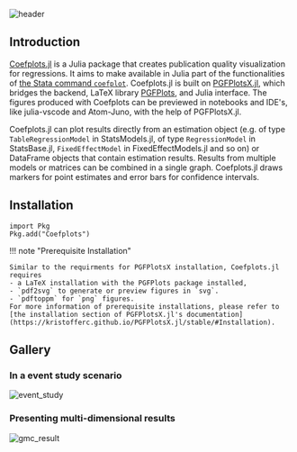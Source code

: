 ![header](https://raw.githubusercontent.com/caibengbu/Coefplots.jl/main/assets/logo.svg)

## Introduction

[Coefplots.jl](https://github.com/caibengbu/Coefplots.jl) is a Julia package that creates publication quality visualization for regressions. It aims to make available in Julia part of the functionalities of [the Stata command `coefplot`](http://repec.sowi.unibe.ch/stata/coefplot/getting-started.html). Coefplots.jl is built on [PGFPlotsX.jl](https://github.com/KristofferC/PGFPlotsX.jl/tree/ada03510396af592e05b2e382a0c12ce37ee3cc8), which bridges the backend, LaTeX library [PGFPlots](http://pgfplots.sourceforge.net/), and Julia interface. The figures produced with Coefplots can be previewed in notebooks and IDE's, like julia-vscode and Atom-Juno, with the help of PGFPlotsX.jl.

Coefplots.jl can plot results directly from an estimation object (e.g. of type `TableRegressionModel` in StatsModels.jl, of type `RegressionModel` in StatsBase.jl, `FixedEffectModel` in FixedEffectModels.jl and so on) or DataFrame objects that contain estimation results. Results from multiple models or matrices can be combined in a single graph. Coefplots.jl draws markers for point estimates and error bars for confidence intervals. 

## Installation
```julia-repl
import Pkg
Pkg.add("Coefplots")
```

!!! note "Prerequisite Installation"

    Similar to the requirments for PGFPlotsX installation, Coefplots.jl requires 
    - a LaTeX installation with the PGFPlots package installed,
    - `pdf2svg` to generate or preview figures in `svg`. 
    - `pdftoppm` for `png` figures. 
    For more information of prerequisite installations, please refer to [the installation section of PGFPlotsX.jl's documentation](https://kristofferc.github.io/PGFPlotsX.jl/stable/#Installation).

## Gallery
### In a event study scenario
![event_study](https://raw.githubusercontent.com/caibengbu/Coefplots.jl/main/assets/esplot.svg)

### Presenting multi-dimensional results
![gmc_result](https://raw.githubusercontent.com/caibengbu/Coefplots.jl/main/assets/elasticity.svg)